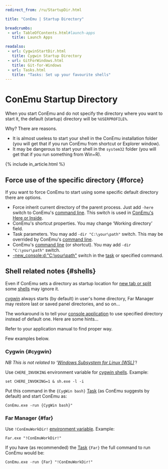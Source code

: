```yaml
---
redirect_from: /ru/StartupDir.html

title: "ConEmu | Startup Directory"

breadcrumbs:
 - url: TableOfContents.html#launch-apps
   title: Launch Apps

readalso:
 - url: CygwinStartDir.html
   title: Cygwin Startup Directory
 - url: GitForWindows.html
   title: Git-for-Windows
 - url: Tasks.html
   title: "Tasks: Set up your favourite shells"
---
```


# ConEmu Startup Directory

When you start ConEmu and do not specify the directory
where you want to start it, the default (startup) directory
will be `%USERPROFILE%`.

Why? There are reasons.

* It is almost useless to start your shell in the ConEmu
  installation folder (you will get that if you run ConEmu
  from shortcut or Explorer window).
* It may be dangerous to start your shell in the `system32`
  folder (you will get that if you run something from Win+R).

{% include in_article.html %}


## Force use of the specific directory  {#force}

If you want to force ConEmu to start using some specific
default directory there are options.

* Force inherit current directory of the parent process.
  Just add `-here` switch to ConEmu's [command line](ConEmuArgs.html).
  This switch is used in [ConEmu's Here or Inside](SettingsIntegration.html).
* ConEmu's shortcut properties.
  You may change ‘Working directory’ field.
* Task parameters. You may add `-dir "C:\your\path"` switch.
  This may be overrided by ConEmu's [command line](ConEmuArgs.html).
* ConEmu's [command line](ConEmuArgs.html) (or shortcut).
  You may add `-dir "C:\your\path"` switch.
* [-new_console:d:"C:\your\path"](NewConsole.html) switch in the
  [task](Tasks.html) or specified command.


## Shell related notes  {#shells}

Even if ConEmu sets a directory as startup location for [new tab or split](LaunchNewTab.html)
some [shells](TerminalVsShell.html) may ignore it.

[cygwin](CygwinStartCmd.html) always starts (by default) in user's home directory,
Far Manager may restore last or saved panel directories,
and so on...

The workaround is to tell your [console application](ConsoleApplication.html)
to use specified directory instead of default one. Here are some hints...

Refer to your application manual to find proper way.

Few examples below.


### Cygwin  {#cygwin}

*NB This is not related to ‘[Windows Subsystem for Linux (WSL)](wsl.html)’!*

Use `CHERE_INVOKING` environment variable for [cygwin shells](CygwinStartDir.html). Example:
~~~
set CHERE_INVOKING=1 & sh.exe -l -i
~~~

Put this command in the `{CygWin bash}` [Task](Tasks.html) (as ConEmu suggests by default)
and start ConEmu as:
~~~
ConEmu.exe -run {CygWin bash}"
~~~


### Far Manager  {#far}
Use `!ConEmuWorkDir!` [environment variable](ConEmuEnvironment.html). Example:
~~~
Far.exe "!ConEmuWorkDir!"
~~~

If you have (as recommended) the [Task](Tasks.html) `{Far}`
the full command to run ConEmu would be:
~~~
ConEmu.exe -run {Far} "!ConEmuWorkDir!"
~~~
